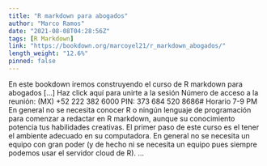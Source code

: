 ```yaml
---
title: "R markdown para abogados"
author: "Marco Ramos"
date: "2021-08-08T04:28:56Z"
tags: [R Markdown]
link: "https://bookdown.org/marcoyel21/r_markdown_abogados/"
length_weight: "12.6%"
pinned: false
---
```


En este bookdown iremos construyendo el curso de R markdown para abogados [...] Haz click aquí para unirte a la sesión Número de acceso a la reunión: (MX) +52 222 382 6000 PIN: 373 684 520 8686# Horario 7-9 PM En general no se necesita conocer R o ningún lenguaje de programación para comenzar a redactar en R markdown, aunque su conocimiento potencia tus habilidades creativas. El primer paso de este curso es el tener el ambiente adecuado en su computadora. En general no se necesita un equipo con gran poder (y de hecho ni se necesita un equipo pues siempre podemos usar el servidor cloud de R). ...
